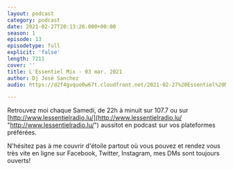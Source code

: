 ```yaml
---
layout: podcast
category: podcast
date: 2021-02-27T20:13:26.000+00:00
season: 1
episode: 13
episodetype: full
explicit: 'false'
length: 7211
cover: ''
title: L'Essentiel Mix - 03 mar. 2021
author: Dj José Sanchez
audio: https://d2f4gvquo0w67t.cloudfront.net/2021-02-27%20Essentiel%20Mix.mp3

---
```

Retrouvez moi chaque Samedi, de 22h à minuit sur 107.7 ou sur [http://www.lessentielradio.lu/](http://www.lessentielradio.lu/ "http://www.lessentielradio.lu/") aussitot en podcast sur vos plateformes préférées.

N'hésitez pas à me couvrir d'étoile partout où vous pouvez et rendez vous très vite en ligne sur Facebook, Twitter, Instagram, mes DMs sont toujours ouverts!
